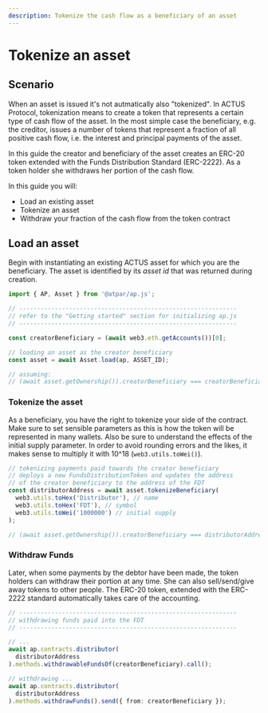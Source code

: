 ```yaml
---
description: Tokenize the cash flow as a beneficiary of an asset
---
```


# Tokenize an asset

## Scenario

When an asset is issued it's not autmatically also "tokenized". In ACTUS Protocol, tokenization means to create a token that represents a certain type of cash flow of the asset. In the most simple case the beneficiary, e.g. the creditor, issues a number of tokens that represent a fraction of all positive cash flow, i.e. the interest and principal payments of the asset.

In this guide the creator and beneficiary of the asset creates an ERC-20 token extended with the Funds Distribution Standard \(ERC-2222\). As a token holder she withdraws her portion of the cash flow.

In this guide you will:

* Load an existing asset
* Tokenize an asset
* Withdraw your fraction of the cash flow from the token contract

## Load an asset

Begin with instantiating an existing ACTUS asset for which you are the beneficiary. The asset is identified by its _asset id_ that was returned during creation.

```typescript
import { AP, Asset } from '@atpar/ap.js';

// -------------------------------------------------------------
// refer to the "Getting started" section for initializing ap.js
// -------------------------------------------------------------

const creatorBeneficiary = (await web3.eth.getAccounts())[0];

// loading an asset as the creator beneficiary
const asset = await Asset.load(ap, ASSET_ID);

// assuming:
// (await asset.getOwnership()).creatorBeneficiary === creatorBeneficiary;


```

### Tokenize the asset 

As a beneficiary, you have the right to tokenize your side of the contract. Make sure to set sensible parameters as this is how the token will be represented in many wallets. Also be sure to understand the effects of the initial supply parameter. In order to avoid rounding errors and the likes, it makes sense to multiply it with 10^18 \(`web3.utils.toWei()`\).

```typescript
// tokenizing payments paid towards the creator beneficiary
// deploys a new FundsDistributionToken and updates the address
// of the creator beneficiary to the address of the FDT
const distributorAddress = await asset.tokenizeBeneficiary(
  web3.utils.toHex('Distributor'), // name
  web3.utils.toHex('FDT'), // symbol
  web3.utils.toWei('1000000') // initial supply
);

// (await asset.getOwnership()).creatorBeneficiary === distributorAddress;
```

### Withdraw Funds

Later, when some payments by the debtor have been made, the token holders can withdraw their portion at any time. She can also sell/send/give away tokens to other people. The ERC-20 token, extended with the ERC-2222 standard automatically takes care of the accounting.

```typescript
// -------------------------------------------------------------
// withdrawing funds paid into the FDT
// -------------------------------------------------------------

// ...
await ap.contracts.distributor(
  distributorAddress
).methods.withdrawableFundsOf(creatorBeneficiary).call();

// withdrawing ...
await ap.contracts.distributor(
  distributorAddress
).methods.withdrawFunds().send({ from: creatorBeneficiary });
```

